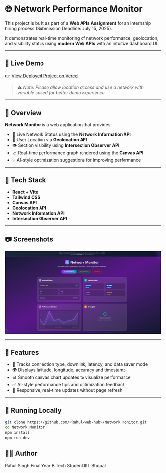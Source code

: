 # 🌐 Network Performance Monitor

This project is built as part of a **Web APIs Assignment** for an internship hiring process (Submission Deadline: July 15, 2025).

It demonstrates real-time monitoring of network performance, geolocation, and visibility status using **modern Web APIs** with an intuitive dashboard UI.

---

## 🔗 Live Demo

👉 [View Deployed Project on Vercel](https://network-monitor-five.vercel.app/)

> ⚠️ *Note: Please allow location access and use a network with variable speed for better demo experience.*

---


## 📌 Overview

**Network Monitor** is a web application that provides:

- 📶 Live Network Status using the **Network Information API**
- 📍 User Location via **Geolocation API**
- 👁️ Section visibility using **Intersection Observer API**
- 📈 Real-time performance graph rendered using the **Canvas API**
- 💡 AI-style optimization suggestions for improving performance

---

## 🧪 Tech Stack

- **React + Vite**
- **Tailwind CSS**
- **Canvas API**
- **Geolocation API**
- **Network Information API**
- **Intersection Observer API**

---

## 📷 Screenshots

![Dashboard Screenshot](https://github.com/Rahul-web-hub/Network-Monitor/blob/main/image.png) <!-- Optional, add your own if available -->

---

## 🧠 Features

- 📡 Tracks connection type, downlink, latency, and data saver mode
- 🌍 Displays latitude, longitude, accuracy and timestamp
- 📊 Smooth canvas chart updates to visualize performance
- ✅ AI-style performance tips and optimization feedback
- 🔁 Responsive, real-time updates without page refresh

---

## 🚀 Running Locally

```bash
git clone https://github.com/<Rahul-web-hub>/Network Monitor.git
cd Network Monitor
npm install
npm run dev
```
## 🙋‍♂️ Author
Rahul Singh
Final Year B.Tech Student
IIIT Bhopal
